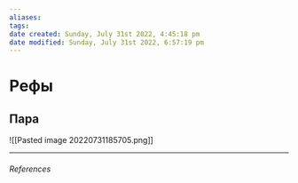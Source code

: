 ```yaml
---
aliases: 
tags: 
date created: Sunday, July 31st 2022, 4:45:18 pm
date modified: Sunday, July 31st 2022, 6:57:19 pm
---
```


# Рефы

## Пара

![[Pasted image 20220731185705.png]]

---

###### References
